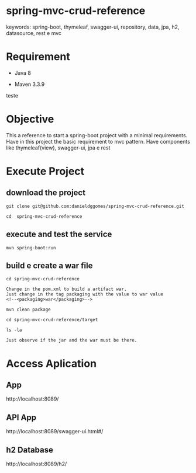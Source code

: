 # spring-mvc-crud-reference
keywords:  spring-boot, thymeleaf, swagger-ui, repository, data, jpa, h2, datasource, rest e mvc

# Requirement

- Java 8

- Maven 3.3.9

teste

# Objective 
This  a reference to start a spring-boot project with a minimal requirements.
Have in this project the basic requirement to mvc pattern.
Have  components like thymeleaf(view), swagger-ui, jpa e rest

# Execute Project

## download the project
    git clone git@github.com:danieldggomes/spring-mvc-crud-reference.git

    cd  spring-mvc-crud-reference

## execute and test the service

    mvn spring-boot:run


## build e create a war file

    cd spring-mvc-crud-reference

    Change in the pom.xml to build a artifact war.
    Just change in the tag packaging with the value to war value
    <!--<packaging>war</packaging>-->

    mvn clean package

    cd spring-mvc-crud-reference/target

    ls -la

    Just observe if the jar and the war must be there.

# Access Aplication

## App 
http://localhost:8089/

## API App
http://localhost:8089/swagger-ui.html#/

## h2 Database
http://localhost:8089/h2/

